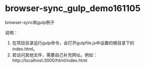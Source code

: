 # browser-sync_gulp_demo161105
browser-sync和gulp例子

说明：
1. 在项目目录运行gulp命令，会打开gulpfile.js中设置的根目录下的index.html。
2. 若访问其他文件，需要自己补充网址。例如：http://localhost:3000/html/index.html
